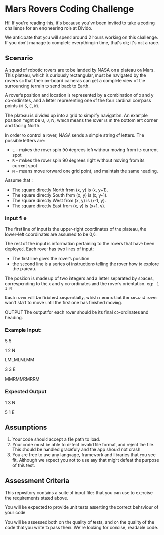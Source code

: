 # Mars Rovers Coding Challenge

Hi! If you're reading this, it's because you've been invited to 
take a coding challenge for an engineering role at Divido.

We anticipate that you will spend around 2 hours working on
this challenge. If you don't manage to complete everything in
time, that's ok; it's not a race.

## Scenario

A squad of robotic rovers are to be landed by NASA on a plateau on Mars. 
This plateau, which is curiously rectangular, must be navigated by the 
rovers so that their on-board cameras can get a complete view of the 
surrounding terrain to send back to Earth.

A rover’s position and location is represented by a combination of x and y 
co-ordinates, and a letter representing one of the four cardinal compass 
points (`N`, `S`, `E`, `W`). 

The plateau is divided up into a grid to simplify navigation. 
An example position might be 0, 0, N, which means the rover is in 
the bottom left corner and facing North.

In order to control a rover, NASA sends a simple string of letters. 
The possible letters are:

* `L` - makes the rover spin 90 degrees left without moving from its current spot
* `R` - makes the rover spin 90 degrees right without moving from its current spot
* `M` - means move forward one grid point, and maintain the same heading.

Assume that :
* The square directly North from (x, y) is (x, y+1).
* The square directly South from (x, y) is (x, y-1).
* The square directly West from (x, y) is (x-1, y).
* The square directly East from (x, y) is (x+1, y).

### Input file
The first line of input is the upper-right coordinates of the plateau, the lower-left 
coordinates are assumed to be 0,0.

The rest of the input is information pertaining to the rovers that have been deployed. 
Each rover has two lines of input:

* The first line gives the rover’s position
* the second line is a series of instructions telling the rover how to explore the plateau.

The position is made up of two integers and a letter separated by spaces, corresponding to 
the x and y co-ordinates and the rover’s orientation. eg: ` 1 1 N`

Each rover will be finished sequentially, which means that the second rover won’t start to move until the first one has finished moving.

OUTPUT The output for each rover should be its final co-ordinates and heading.

### Example Input: 
5 5

1 2 N

LMLMLMLMM

3 3 E

MMRMMRMRRM

### Expected Output:

1 3 N

5 1 E

## Assumptions

1. Your code should accept a file path to load.
2. Your code must be able to detect invalid file format, and reject
   the file. This should be handled gracefuly and the app should not crash
3. You are free to use any language, framework and libraries that you see fit. Although  we expect you not to use
   any that might defeat the purpose of this test.

## Assessment Criteria

This repository contains a suite of input files that you can use to exercise the requirements stated above. 

You will be expected to provide unit tests asserting the correct behaviour of your code

You will be assessed both on the quality of tests, and on
the quality of the code that you write to pass them. We're looking
for concise, readable code.
